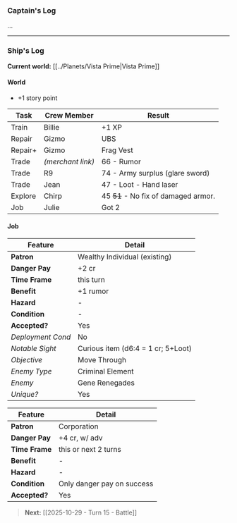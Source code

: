 ### Captain's Log

...

---

### Ship's Log

**Current world:** [[../Planets/Vista Prime|Vista Prime]] 

#### World

+ +1 story point

| Task    | Crew Member       | Result                               |
| ------- | ----------------- | ------------------------------------ |
| Train   | Billie            | +1 XP                                |
| Repair  | Gizmo             | UBS                                  |
| Repair+ | Gizmo             | Frag Vest                            |
| Trade   | *(merchant link)* | 66 - Rumor                           |
| Trade   | R9                | 74 - Army surplus (glare sword)      |
| Trade   | Jean              | 47 - Loot - Hand laser               |
| Explore | Chirp             | 45 ~~51~~ - No fix of damaged armor. |
| Job     | Julie             | Got 2                                |

#### Job

| Feature           | Detail                             |
| ----------------- | ---------------------------------- |
| **Patron**        | Wealthy Individual (existing)      |
| **Danger Pay**    | +2 cr                              |
| **Time Frame**    | this turn                          |
| **Benefit**       | +1 rumor                           |
| **Hazard**        | -                                  |
| **Condition**     | -                                  |
| **Accepted?**     | Yes                                |
| *Deployment Cond* | No                                 |
| *Notable Sight*   | Curious item (d6:4 = 1 cr; 5+Loot) |
| *Objective*       | Move Through                       |
| *Enemy Type*      | Criminal Element                   |
| *Enemy*           | Gene Renegades                     |
| *Unique?*         | Yes                                |

| Feature           | Detail                     |
| ----------------- | -------------------------- |
| **Patron**        | Corporation                |
| **Danger Pay**    | +4 cr, w/ adv              |
| **Time Frame**    | this or next 2 turns       |
| **Benefit**       | -                          |
| **Hazard**        | -                          |
| **Condition**     | Only danger pay on success |
| **Accepted?**     | Yes                        |


> **Next:** [[2025-10-29 - Turn 15 - Battle]]
